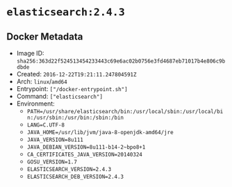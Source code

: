 # `elasticsearch:2.4.3`

## Docker Metadata

- Image ID: `sha256:363d22f524513454233443c69e6ac02b0756e3fd4687eb71017b4e806c9bdbde`
- Created: `2016-12-22T19:21:11.247804591Z`
- Arch: `linux`/`amd64`
- Entrypoint: `["/docker-entrypoint.sh"]`
- Command: `["elasticsearch"]`
- Environment:
  - `PATH=/usr/share/elasticsearch/bin:/usr/local/sbin:/usr/local/bin:/usr/sbin:/usr/bin:/sbin:/bin`
  - `LANG=C.UTF-8`
  - `JAVA_HOME=/usr/lib/jvm/java-8-openjdk-amd64/jre`
  - `JAVA_VERSION=8u111`
  - `JAVA_DEBIAN_VERSION=8u111-b14-2~bpo8+1`
  - `CA_CERTIFICATES_JAVA_VERSION=20140324`
  - `GOSU_VERSION=1.7`
  - `ELASTICSEARCH_VERSION=2.4.3`
  - `ELASTICSEARCH_DEB_VERSION=2.4.3`
